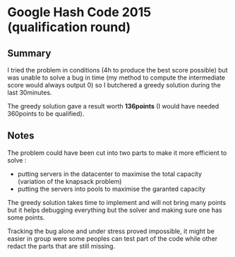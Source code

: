 # Google Hash Code 2015 (qualification round)

## Summary

I tried the problem in conditions (4h to produce the best score possible) but was unable to solve a bug in time (my method to compute the intermediate score would always output 0) so I butchered a greedy solution during the last 30minutes.

The greedy solution gave a result worth **136points** (I would have needed 360points to be qualified).

## Notes

The problem could have been cut into two parts to make it more efficient to solve :
- putting servers in the datacenter to maximise the total capacity (variation of the knapsack problem)
- putting the servers into pools to maximise the garanted capacity

The greedy solution takes time to implement and will not bring many points but it helps debugging everything but the solver and making sure one has some points.

Tracking the bug alone and under stress proved impossible, it might be easier in group were some peoples can test part of the code while other redact the parts that are still missing.
